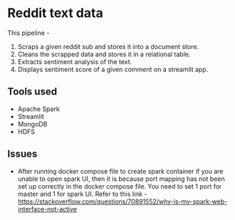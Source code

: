 # Reddit text data
This pipeline -
1. Scraps a given reddit sub and stores it into a document store.
2. Cleans the scrapped data and stores it in a relational table.
3. Extracts sentiment analysis of the text.
4. Displays sentiment score of a given comment on a streamlit app.

## Tools used
- Apache Spark
- Streamlit
- MongoDB
- HDFS

## Issues
- After running docker compose file to create spark container if you are unable to open spark UI, then it is 
because port mapping has not been set up correctly in the docker compose file. You need to set 1 port for master
and 1 for spark UI. Refer to this link - https://stackoverflow.com/questions/70891552/why-is-my-spark-web-interface-not-active